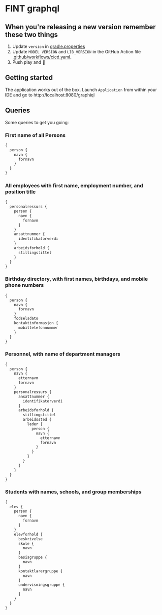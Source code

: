 # FINT graphql

## When you're releasing a new version remember these two things

1. Update `version` in [gradle.properties](gradle.properties)
2. Update `MODEL_VERSION` and `LIB_VERSION` in the GitHub Action file [.github/workflows/cicd.yaml](.github/workflows/cicd.yaml).
3. Push play and 🤞


## Getting started

The application works out of the box.  Launch `Application` from within your IDE and go to http://localhost:8080/graphiql

## Queries

Some queries to get you going:

### First name of all Persons

```graphql
{
  person {
    navn {
      fornavn
    }
  }
}
```

### All employees with first name, employment number, and position title

```graphql
{
  personalressurs {
    person {
      navn {
        fornavn
      }
    }
    ansattnummer {
      identifikatorverdi
    }
    arbeidsforhold {
      stillingstittel
    }
  }
}
```

### Birthday directory, with first names, birthdays, and mobile phone numbers

```graphql
{
  person {
    navn {
      fornavn
    }
    fodselsdato
    kontaktinformasjon {
      mobiltelefonnummer
    }
  }
}
```

### Personnel, with name of department managers

```graphql
{
  person {
    navn {
      etternavn
      fornavn
    }
    personalressurs {
      ansattnummer {
        identifikatorverdi
      }
      arbeidsforhold {
        stillingstittel
        arbeidssted {
          leder {
            person {
              navn {
                etternavn
                fornavn
              }
            }
          }
        }
      }
    }
  }
}
```

### Students with names, schools, and group memberships

```graphql
{
  elev {
    person {
      navn {
        fornavn
      }
    }
    elevforhold {
      beskrivelse
      skole {
        navn
      }
      basisgruppe {
        navn
      }
      kontaktlarergruppe {
        navn
      }
      undervisningsgruppe {
        navn
      }
    }
  }
}
```